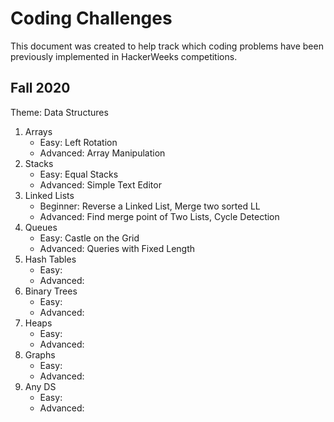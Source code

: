 # Coding Challenges
This document was created to help track which coding problems have been previously implemented in HackerWeeks competitions.

## Fall 2020
Theme: Data Structures
1. Arrays
    * Easy: Left Rotation
    * Advanced: Array Manipulation
2. Stacks
    * Easy: Equal Stacks
    * Advanced: Simple Text Editor
3. Linked Lists
    * Beginner: Reverse a Linked List, Merge two sorted LL
    * Advanced: Find merge point of Two Lists, Cycle Detection
4. Queues
    * Easy: Castle on the Grid
    * Advanced: Queries with Fixed Length
5. Hash Tables
    * Easy: 
    * Advanced: 
6. Binary Trees
    * Easy: 
    * Advanced:
7. Heaps
    * Easy: 
    * Advanced:
8. Graphs
    * Easy: 
    * Advanced:
9. Any DS
    * Easy: 
    * Advanced:

